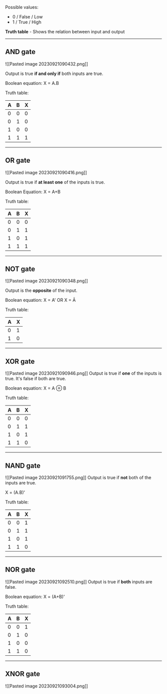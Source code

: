 Possible values:
- 0 / False / Low
- 1 / True / High

__Truth table__ - Shows the relation between input and output

---
## AND gate
![[Pasted image 20230921090432.png]]

Output is true __if and only if__ both inputs are true.

Boolean equation: X = A.B

Truth table:

| A   | B   | X   |
| --- | --- | --- |
| 0   | 0   | 0   |
| 0   | 1   | 0   |
| 1   | 0   | 0   |
| 1   | 1   | 1   |

---
## OR gate
![[Pasted image 20230921090416.png]]

Output is true if __at least one__ of the inputs is true.

Boolean Equation: X = A+B

Truth table:

| A   | B   | X   |
| --- | --- | --- |
| 0   | 0   | 0    |
| 0   | 1   |   1  |
| 1   | 0   |  1   |
| 1   | 1    |  1   |

---
## NOT gate 
![[Pasted image 20230921090348.png]]

Output is the __opposite__ of the input.

Boolean equation: X = A' OR X = Ā

Truth table:

| A   | X   |
| --- | --- |
| 0   | 1   |
| 1   | 0    |

---
## XOR gate
![[Pasted image 20230921090946.png]]
Output is true if __one__ of the inputs is true. It's false if both are true.

Boolean equation: X = A ⊕ B

Truth table:

| A   | B   | X   |
| --- | --- | --- |
| 0   | 0   | 0   |
| 0   | 1   | 1   |
| 1   | 0   | 1   |
| 1   | 1   | 0   |

---
## NAND gate
![[Pasted image 20230921091755.png]]
Output is true if __not__ both of the inputs are true.

X = (A.B)'


Truth table:

| A   | B   | X   |
| --- | --- | --- |
| 0   | 0   | 1   |
| 0   | 1   | 1   |
| 1   | 0   | 1   |
| 1   | 1   | 0    |

---
## NOR gate
![[Pasted image 20230921092510.png]]
Output is true if __both__ inputs are false.

Boolean equation: X = (A+B)'

Truth table:

| A   | B   | X   |
| --- | --- | --- |
| 0   | 0   | 1   |
| 0   | 1   | 0   |
| 1   | 0   | 0   |
| 1   | 1   | 0    |

---
## XNOR gate
![[Pasted image 20230921093004.png]]

